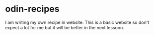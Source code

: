 # odin-recipes
I am writing my own recipe in website. 
This is a basic website so don't expect a lot for me but it will be better in the next lessoon.

